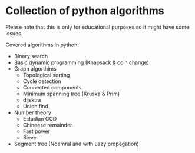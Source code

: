 # Collection of python algorithms

Please note that this is only for educational purposes so it might have some issues.

Covered algorithms in python:
* Binary search
* Basic dynamic programming (Knapsack & coin change)
* Graph algorthims
    * Topological sorting
    * Cycle detection
    * Connected components
    * Minimum spanning tree (Kruska & Prim)
    * dijsktra
    * Union find
* Number theory
    * Ecludian GCD
    * Chineese remainder
    * Fast power
    * Sieve
* Segment tree (Noamral and with Lazy propagation)
